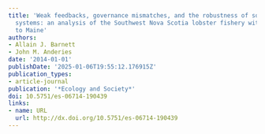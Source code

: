 ```yaml
---
title: 'Weak feedbacks, governance mismatches, and the robustness of social-ecological
  systems: an analysis of the Southwest Nova Scotia lobster fishery with comparison
  to Maine'
authors:
- Allain J. Barnett
- John M. Anderies
date: '2014-01-01'
publishDate: '2025-01-06T19:55:12.176915Z'
publication_types:
- article-journal
publication: '*Ecology and Society*'
doi: 10.5751/es-06714-190439
links:
- name: URL
  url: http://dx.doi.org/10.5751/es-06714-190439
---
```

